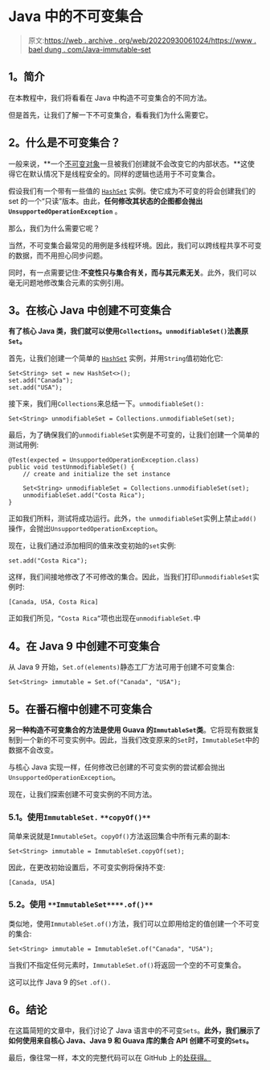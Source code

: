 # Java 中的不可变集合

> 原文:[https://web . archive . org/web/20220930061024/https://www . bael dung . com/Java-immutable-set](https://web.archive.org/web/20220930061024/https://www.baeldung.com/java-immutable-set)

## **1。简介**

在本教程中，我们将看看在 Java 中构造不可变集合的不同方法。

但是首先，让我们了解一下不可变集合，看看我们为什么需要它。

## **2。什么是不可变集合？**

一般来说，**一个[不可变对象](/web/20220926153229/https://www.baeldung.com/java-immutable-object)一旦被我们创建就不会改变它的内部状态。**这使得它在默认情况下是线程安全的。同样的逻辑也适用于不可变集合。

假设我们有一个带有一些值的 [`HashSet`](/web/20220926153229/https://www.baeldung.com/java-hashset) 实例。使它成为不可变的将会创建我们的 set 的一个“只读”版本。由此，**任何修改其状态的企图都会抛出`UnsupportedOperationException`** 。

那么，我们为什么需要它呢？

当然，不可变集合最常见的用例是多线程环境。因此，我们可以跨线程共享不可变的数据，而不用担心同步问题。

同时，有一点需要记住:**不变性只与集合有关，而与其元素无关**。此外，我们可以毫无问题地修改集合元素的实例引用。

## **3。在核心 Java 中创建不可变集合**

**有了核心 Java 类，我们就可以使用`Collections`。`unmodifiableSet()`法裹原`Set`。**

首先，让我们创建一个简单的 [`HashSet`](/web/20220926153229/https://www.baeldung.com/java-hashset) 实例，并用`String`值初始化它:

```
Set<String> set = new HashSet<>();
set.add("Canada");
set.add("USA");
```

接下来，我们用`Collections`来总结一下。`unmodifiableSet():`

```
Set<String> unmodifiableSet = Collections.unmodifiableSet(set);
```

最后，为了确保我们的`unmodifiableSet`实例是不可变的，让我们创建一个简单的测试用例:

```
@Test(expected = UnsupportedOperationException.class)
public void testUnmodifiableSet() {
    // create and initialize the set instance

    Set<String> unmodifiableSet = Collections.unmodifiableSet(set);
    unmodifiableSet.add("Costa Rica");
}
```

正如我们所料，测试将成功运行。此外，`the unmodifiableSet`实例上禁止`add()`操作，会抛出`UnsupportedOperationException`。

现在，让我们通过添加相同的值来改变初始的`set`实例:

```
set.add("Costa Rica");
```

这样，我们间接地修改了不可修改的集合。因此，当我们打印`unmodifiableSet`实例时:

```
[Canada, USA, Costa Rica]
```

正如我们所见，`“Costa Rica”`项也出现在`unmodifiableSet.`中

## **4。在 Java 9 中创建不可变集合**

从 Java 9 开始，`Set.of(elements)`静态工厂方法可用于创建不可变集合:

```
Set<String> immutable = Set.of("Canada", "USA");
```

## **5。在番石榴中创建不可变集合**

**另一种构造不可变集合的方法是使用 Guava 的`ImmutableSet`类**。它将现有数据复制到一个新的不可变实例中。因此，当我们改变原来的`Set`时，`ImmutableSet`中的数据不会改变。

与核心 Java 实现一样，任何修改已创建的不可变实例的尝试都会抛出`UnsupportedOperationException`。

现在，让我们探索创建不可变实例的不同方法。

### **5.1。使用`ImmutableSet.`** `**copyOf()**`

简单来说就是`ImmutableSet`。`copyOf()`方法返回集合中所有元素的副本:

```
Set<String> immutable = ImmutableSet.copyOf(set);
```

因此，在更改初始设置后，不可变实例将保持不变:

```
[Canada, USA]
```

### **5.2。使用** `**ImmutableSet****.of()**`

类似地，使用`ImmutableSet.of()`方法，我们可以立即用给定的值创建一个不可变的集合:

```
Set<String> immutable = ImmutableSet.of("Canada", "USA");
```

当我们不指定任何元素时，`ImmutableSet.of()`将返回一个空的不可变集合。

这可以比作 Java 9 的`Set` `.of().`

## **6。结论**

在这篇简短的文章中，我们讨论了 Java 语言中的不可变`Sets`。**此外，我们展示了如何使用来自核心 Java、Java 9 和 Guava 库的集合 API 创建不可变的`Sets`。**

最后，像往常一样，本文的完整代码可以在 GitHub 上的[处获得。](https://web.archive.org/web/20220926153229/https://github.com/eugenp/tutorials/tree/master/core-java-modules/core-java-collections-set)